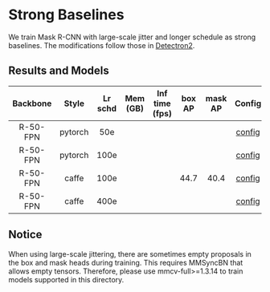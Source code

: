 # Strong Baselines

<!-- [OTHERS] -->

We train Mask R-CNN with large-scale jitter and longer schedule as strong baselines.
The modifications follow those in [Detectron2](https://github.com/facebookresearch/detectron2/tree/master/configs/new_baselines).

## Results and Models

| Backbone |  Style  | Lr schd | Mem (GB) | Inf time (fps) | box AP | mask AP |                                       Config                                       |         Download         |
| :------: | :-----: | :-----: | :------: | :------------: | :----: | :-----: | :--------------------------------------------------------------------------------: | :----------------------: |
| R-50-FPN | pytorch |   50e   |          |                |        |         |    [config](./mask-rcnn_r50_fpn_rpn-2conv_4conv1fc_syncbn-all_lsj-50e_coco.py)     | [model](<>) \| [log](<>) |
| R-50-FPN | pytorch |  100e   |          |                |        |         |    [config](./mask-rcnn_r50_fpn_rpn-2conv_4conv1fc_syncbn-all_lsj-100e_coco.py)    | [model](<>) \| [log](<>) |
| R-50-FPN |  caffe  |  100e   |          |                |  44.7  |  40.4   | [config](./mask-rcnn_r50-caffe_fpn_rpn-2conv_4conv1fc_syncbn-all_lsj-100e_coco.py) | [model](<>) \| [log](<>) |
| R-50-FPN |  caffe  |  400e   |          |                |        |         | [config](./mask-rcnn_r50-caffe_fpn_rpn-2conv_4conv1fc_syncbn-all_lsj-400e_coco.py) | [model](<>) \| [log](<>) |

## Notice

When using large-scale jittering, there are sometimes empty proposals in the box and mask heads during training.
This requires MMSyncBN that allows empty tensors. Therefore, please use mmcv-full>=1.3.14 to train models supported in this directory.
